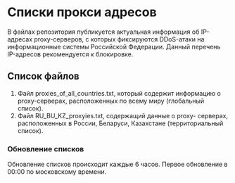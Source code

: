 # Списки прокси адресов
В файлах репозитория публикуется актуальная информация об IP-адресах proxy-серверов, с которых фиксируются DDoS-атаки на информационные системы Российской Федерации. Данный перечень IP-адресов рекомендуется к блокировке. 

##  Список файлов
1. Файл proxies_of_all_countries.txt, который содержит информацию о proxy-серверах, расположенных по всему миру (глобальный список).
2. Файл RU_BU_KZ_proxyies.txt, содержащий данные о proxy- серверах, расположенных в России, Беларуси, Казахстане (территориальный список).

###  Обновление списков

Обновление списков происходит каждые 6 часов. Первое обновление в 00:00 по московскому времени.
